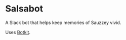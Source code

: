 Salsabot
========
A Slack bot that helps keep memories of Sauzzey vivid.

Uses [Botkit](https://github.com/howdyai/botkit/).